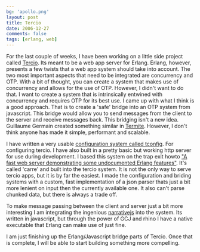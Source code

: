 ```yaml
---
bg: 'apollo.png'
layout: post
title: Tercio
date: 2006-12-27
comments: false
tags: [erlang, web]
---
```


For the last couple of weeks, I have been working on a little side
project called [Tercio](http://code.google.com/p/tercio/). Its meant
to be a web app server for Erlang. Erlang, however, presents a few
twists that a web app system should take into account. The two most
important aspects that need to be integrated are concurrency and
OTP. With a bit of thought, you can create a system that makes use of
concurrency and allows for the use of OTP. However, I didn't want to
do that. I want to create a system that is intrinsically entwined with
concurrency and requires OTP for its best use. I came up with what I
think is a good approach. That is to create a 'safe' bridge into an
OTP system from javascript. This bridge would allow you to send
messages from the client to the server and receive messages back. This
bridging isn't a new idea. Guillaume Germain created something similar
in [Termite](http://toute.ca/). However, I don't think anyone has made
it simple, performant and scalable.

I have written a very usable [configuration system called
tconfig](http://code.google.com/p/tercio/wiki/TConfig). For
configuring tercio. I have also built in a pretty basic but working
http server for use during development. I based this system on the
trap exit howto ["A fast web server demonstrating some undocumented
Erlang
features"](http://wiki.trapexit.org/index.php/A_fast_web_server_demonstrating_some_undocumented_Erlang_features). It's
called 'carre' and built into the tercio system. It is not the only
way to serve tercio apps, but it is by far the easiest. I made the
configuration and briding systems with a custom, fast implementation
of a json parser thats just a bit more lenient on input then the
currently available one. It also can't parse chunked data, but there
is always a trade off.

To make message passing between the client and server just a bit more
interesting I am integrating the ingenious
[narrativejs](http://neilmix.com/narrativejs/doc/index.html) into the
system. Its written in javascript, but through the power of GCJ and
rhino I have a native executable that Erlang can make use of just
fine.

I am just finishing up the Erlang/Javascript bridge parts of
Tercio. Once that is complete, I will be able to start building
something more compelling.